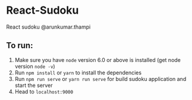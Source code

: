 # React-Sudoku
React sudoku
@arunkumar.thampi
## To run:
1. Make sure you have `node` version 6.0 or above  is installed (get node version `node -v`)
2. Run `npm install` or `yarn` to install the dependencies
3. Run `npm run serve` or `yarn run serve` for build sudoku application and start the server
4. Head to `localhost:9000`